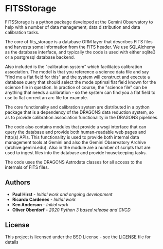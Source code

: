# FITSStorage

FITSStorage is a python package developed at the Gemini Observatory to help with
a number of data management, data distribution and data calibration tasks.

The core of fits_storage is a database ORM layer that describes FITS files and
harvests some information from the FITS header. We use SQLAlchemy as the
database interface, and typically the code is used with either sqlite3 or
a postgresql database backend.

Also included is the "calibration system" which facilitates calibration
association. The model is that you reference a science data file and say "find
me a flat field for this" and the system will construct and execute a database
query that should select the mode optimal flat field known for the science file
in question. In practice of course, the "science file" can be anything that
needs a calibration - so the system can find you a flat field to use to flat
correct an arc file for example.

The core functionality and calibration system are distributed in a python
package that is a dependency of the DRAGONS data reduction system, so as to
provide calibration association functionality in the DRAGONS pipelines.

The code also contains modules that provide a wsgi interface that can query
the database and provide both human-readable web pages and http(s) APIs. This
functionality is used to provide both internal data management tools at Gemini
and also the Gemini Observatory Archive (archive.gemini.edu). Also in the 
module are a number of scripts that are used to ingest files into the database
and provide housekeeping tasks.

The code uses the DRAGONS Astrodata classes for all access to the internals of
FITS files.

## Authors

* **Paul Hirst** - *Initial work and ongoing development*
* **Ricardo Cardenes** - *Initial work*
* **Ken Anderson** - *Initial work*
* **Oliver Oberdorf** - *2020 Python 3 based release and CI/CD*

## License

This project is licensed under the BSD License - see the [LICENSE](LICENSE) file for details

